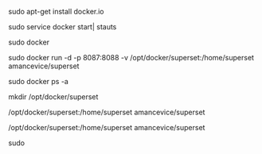 sudo apt-get install docker.io



sudo service docker start| stauts

sudo docker  

sudo docker run -d -p 8087:8088 -v /opt/docker/superset:/home/superset amancevice/superset

sudo docker ps -a

mkdir /opt/docker/superset



/opt/docker/superset:/home/superset amancevice/superset

/opt/docker/superset:/home/superset amancevice/superset

sudo 



